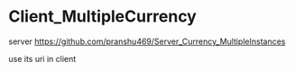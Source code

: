 # Client_MultipleCurrency

server  https://github.com/pranshu469/Server_Currency_MultipleInstances

use its uri in client
